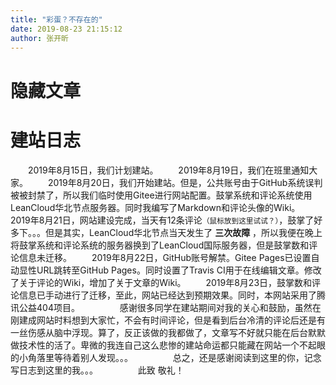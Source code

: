 ```yaml
---
title: "彩蛋？不存在的"
date: 2019-08-23 21:15:12
author: 张开昕
---
```

# 隐藏文章

# 建站日志
&emsp;&emsp;2019年8月15日，我们计划建站。
&emsp;&emsp;2019年8月19日，我们在班里通知大家。
&emsp;&emsp;2019年8月20日，我们开始建站。但是，公共账号由于GitHub系统误判被被封禁了，所以我们临时使用Gitee进行网站配置。鼓掌系统和评论系统使用LeanCloud华北节点服务器。同时我编写了Markdown和评论头像的Wiki。
&emsp;&emsp;2019年8月21日，网站建设完成，当天有12条评论<small title="但是10条是在搞事区发布的，另外两条居然还™是调侃我的。。。">（鼠标放到这里试试？）</small>，鼓掌了好多下。。。但是其实，LeanCloud华北节点当天发生了 <b title="11:24 - 11:34（10 分钟），约 5% 的云函数请求超时；&#10;11:52 - 12:36（44 分钟），约 20% 的云函数请求超时；&#10;14:00 - 14:28（28 分钟），约 5% 的云函数请求超时。">三次故障</b> ，所以我便在晚上将鼓掌系统和评论系统的服务器换到了LeanCloud国际服务器，但是鼓掌数和评论信息未迁移。
&emsp;&emsp;2019年8月22日，GitHub账号解禁。Gitee Pages已设置自动显性URL跳转至GitHub Pages。同时设置了Travis CI用于在线编辑文章。修改了关于评论的Wiki，增加了关于文章的Wiki。
&emsp;&emsp;2019年8月23日，鼓掌数和评论信息已手动进行了迁移，至此，网站已经达到预期效果。同时，本网站采用了腾讯公益404项目。
&emsp;&emsp;
&emsp;&emsp;感谢很多同学在建站期间对我的关心和鼓励，虽然在刚建成网站时料想到大家忙，不会有时间评论，但是看到后台冷清的评论后还是有一丝伤感从脑中浮现。算了，反正该做的我都做了，文章写不好就只能在后台默默做技术性的活了。卑微的我连自己这么悲惨的建站命运都只能藏在网站一个不起眼的小角落里等待着别人发现。。。
&emsp;&emsp;
&emsp;&emsp;总之，还是感谢阅读到这里的你，记念写日志到这里的我。。。
&emsp;&emsp;
&emsp;&emsp;此致
敬礼！
